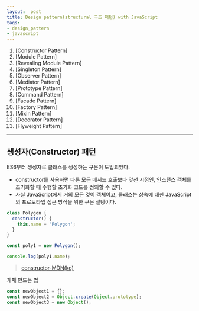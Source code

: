 ```yaml
---
layout:  post
title: Design pattern(structural 구조 패턴) with JavaScript
tags:
- design_pattern
- javascript
---
```


1. [Constructor Pattern]
2. [Module Pattern]
3. [Revealing Module Pattern]
4. [Singleton Pattern]
5. [Observer Pattern]
6. [Mediator Pattern]
7. [Prototype Pattern]
8. [Command Pattern]
9. [Facade Pattern]
10. [Factory Pattern] 
11. [Mixin Pattern] 
12. [Decorator Pattern]
13. [Flyweight Pattern]

---
## 생성자(Constructor) 패턴
ES6부터 생성자로 클래스를 생성하는 구문이 도입되었다.
- constructor를 사용하면 다른 모든 메서드 호출보다 앞선 시점인, 인스턴스 객체를 초기화할 때 수행할 초기화 코드를 정의할 수 있다.
- 사실 JavaScript에서 거의 모든 것이 객체이고, 클래스는 상속에 대한 JavaScript의 프로토타입 접근 방식을 위한 구문 설탕이다.

```javascript
class Polygon {
  constructor() {
    this.name = 'Polygon';
  }
}

const poly1 = new Polygon();

console.log(poly1.name);
```
> [constructor-MDN(ko)](https://developer.mozilla.org/ko/docs/Web/JavaScript/Reference/Classes/constructor)

개체 만드는 법
```javascript
const newObject1 = {};
const newObject2 = Object.create(Object.prototype);
const newObject3 = new Object();
```
